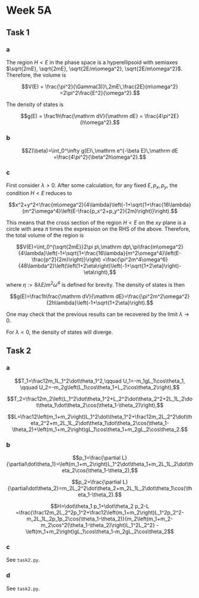 # Week 5A

## Task 1

### a

The region $H<E$ in the phase space is a hyperellipsoid with semiaxes
$\sqrt{2mE}, \sqrt{2mE}, \sqrt{2E/m\omega^2}, \sqrt{2E/m\omega^2}$.
Therefore, the volume is

```math
V(E) = \frac{\pi^2}{\Gamma(3)}\,2mE\,\frac{2E}{m\omega^2}
=2\pi^2\frac{E^2}{\omega^2}.
```

The density of states is

```math
g(E) = \frac1h\frac{\mathrm dV}{\mathrm dE} = \frac{4\pi^2E}{h\omega^2}.
```

### b

```math
Z(\beta)=\int_0^\infty g(E)\,\mathrm e^{-\beta E}\,\mathrm dE
=\frac{4\pi^2}{\beta^2h\omega^2}.
```

### c

First consider $\lambda>0$.
After some calculation, for any fixed $E,p_x,p_y$, the condition $H<E$ reduces to

```math
x^2+y^2<\frac{m\omega^2}{4\lambda}\left(-1+\sqrt{1+\frac{16\lambda}{m^2\omega^4}\left(E-\frac{p_x^2+p_y^2}{2m}\right)}\right).
```

This means that the cross section of the region $H<E$ on the $xy$ plane is a circle with area $\pi$ times the expression on the RHS of the above.
Therefore, the total volume of the region is

```math
V(E)=\int_0^{\sqrt{2mE}}2\pi p\,\mathrm dp\,\pi\frac{m\omega^2}{4\lambda}\left(-1+\sqrt{1+\frac{16\lambda}{m^2\omega^4}\left(E-\frac{p^2}{2m}\right)}\right)
=\frac{\pi^2m^4\omega^6}{48\lambda^2}\left(\left(1+2\eta\right)\left(-1+\sqrt{1+2\eta}\right)-\eta\right),
```

where $\eta:=8\lambda E/m^2\omega^4$ is defined for brevity.
The density of states is then

```math
g(E)=\frac1h\frac{\mathrm dV}{\mathrm dE}=\frac{\pi^2m^2\omega^2}{2h\lambda}\left(-1+\sqrt{1+2\eta}\right).
```

One may check that the previous results can be recovered by the limit $\lambda\to0$.

For $\lambda<0$, the density of states will diverge.

## Task 2

### a

```math
T_1=\frac12m_1L_1^2\dot\theta_1^2,\qquad U_1=-m_1gL_1\cos\theta_1,
\qquad U_2=-m_2g\left(L_1\cos\theta_1+L_2\cos\theta_2\right),
```

```math
T_2=\frac12m_2\left(L_1^2\dot\theta_1^2+L_2^2\dot\theta_2^2+2L_1L_2\dot\theta_1\dot\theta_2\cos(\theta_1-\theta_2)\right),
```

```math
L=\frac12\left(m_1+m_2\right)L_1^2\dot\theta_1^2+\frac12m_2L_2^2\dot\theta_2^2+m_2L_1L_2\dot\theta_1\dot\theta_2\cos(\theta_1-\theta_2)+\left(m_1+m_2\right)gL_1\cos\theta_1+m_2gL_2\cos\theta_2.
```

### b

```math
p_1=\frac{\partial L}{\partial\dot\theta_1}=\left(m_1+m_2\right)L_1^2\dot\theta_1+m_2L_1L_2\dot\theta_2\cos(\theta_1-\theta_2),
```

```math
p_2=\frac{\partial L}{\partial\dot\theta_2}=m_2L_2^2\dot\theta_2+m_2L_1L_2\dot\theta_1\cos(\theta_1-\theta_2).
```

```math
H=\dot\theta_1 p_1+\dot\theta_2 p_2-L
=\frac{\frac12m_2L_2^2p_1^2+\frac12\left(m_1+m_2\right)L_1^2p_2^2-m_2L_1L_2p_1p_2\cos(\theta_1-\theta_2)}{m_2\left(m_1+m_2-m_2\cos^2(\theta_1-\theta_2)\right)L_1^2L_2^2}
-\left(m_1+m_2\right)gL_1\cos\theta_1-m_2gL_2\cos\theta_2
```

### c

See `task2.py`.

### d

See `task2.py`.
